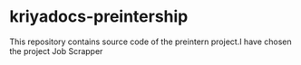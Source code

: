 # kriyadocs-preintership
 This repository contains source code of the preintern project.I have chosen the project Job Scrapper

